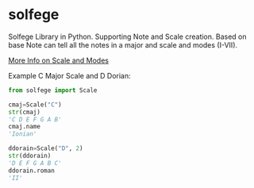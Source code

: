 # solfege
Solfege Library in Python. Supporting Note and Scale creation. Based on base Note can tell all the notes in a major and scale and modes (I-VII).

[More Info on Scale and Modes](https://en.wikipedia.org/wiki/Mode_(music))

Example C Major Scale and D Dorian:
```python
from solfege import Scale

cmaj=Scale("C")
str(cmaj)
'C D E F G A B'
cmaj.name
'Ionian'

ddorain=Scale("D", 2)
str(ddorain)
'D E F G A B C'
ddorain.roman
'II'
```
